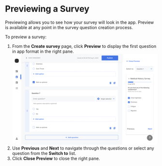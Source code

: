 
# Previewing a Survey



Previewing allows you to see how your survey will look in the app. Preview is available at any point in the survey question creation process.

To preview a survey:

1. From the **Create survey** page, click **Preview** to display the first question in app format in the right pane.
   ![previewing-a-survey](../../../images/previewing-a-survey.png)
2. Use **Previous** and **Next** to navigate through the questions or select any question from the **Switch to** list.
3. Click **Close Preview** to close the right pane.

